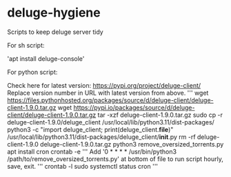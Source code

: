 # deluge-hygiene
Scripts to keep deluge server tidy

For sh script:

'apt install deluge-console'

For python script:

Check here for latest version: https://pypi.org/project/deluge-client/
Replace version number in URL with latest version from above.
'''
wget https://files.pythonhosted.org/packages/source/d/deluge-client/deluge-client-1.9.0.tar.gz
wget https://pypi.io/packages/source/d/deluge-client/deluge-client-1.9.0.tar.gz
tar -xzf deluge-client-1.9.0.tar.gz
sudo cp -r deluge-client-1.9.0/deluge_client /usr/local/lib/python3.11/dist-packages/
python3 -c "import deluge_client; print(deluge_client.__file__)"
/usr/local/lib/python3.11/dist-packages/deluge_client/__init__.py
rm -rf deluge-client-1.9.0 deluge-client-1.9.0.tar.gz
python3 remove_oversized_torrents.py
apt install cron
crontab -e
'''
Add '0 * * * * /usr/bin/python3 /path/to/remove_oversized_torrents.py' at bottom of file to run script hourly, save, exit.
'''
crontab -l
sudo systemctl status cron
'''
